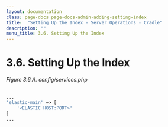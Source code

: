 ```yaml
---
layout: documentation
class: page-docs page-docs-admin-adding-setting-index
title:  "Setting Up the Index - Server Operations - Cradle"
description: ""
menu_title: 3.6. Setting Up the Index
---
```

# 3.6. Setting Up the Index

###### Figure 3.6.A. config/services.php
```php
...
'elastic-main' => [
    '<ELASTIC HOST:PORT>'
]
...
```
